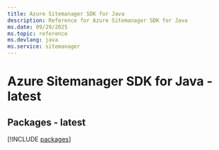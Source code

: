 ```yaml
---
title: Azure Sitemanager SDK for Java
description: Reference for Azure Sitemanager SDK for Java
ms.date: 09/29/2025
ms.topic: reference
ms.devlang: java
ms.service: sitemanager
---
```

# Azure Sitemanager SDK for Java - latest
## Packages - latest
[!INCLUDE [packages](sitemanager-index.md)]